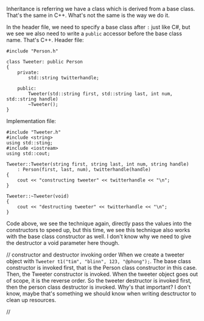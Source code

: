 Inheritance is referring we have a class which is derived from a base class. That's the same in C++. What's not the same is the way we do it. 

In the header file, we need to specify a base class after `:` just like C#, but we see we also need to write a `public` accessor before the base class name. That's C++.
Header file:
```
#include "Person.h"

class Tweeter: public Person
{
	private:
		std::string twitterhandle;
		
	public:
		Tweeter(std::string first, std::string last, int num, std::string handle)
		~Tweeter();
}
```
Implementation file:
```
#include "Tweeter.h"
#include <string>
using std::sting;
#include <iostream>
using std::cout;

Tweeter::Tweeter(string first, string last, int num, string handle)
	: Person(first, last, num), twitterhandle(handle)
{
	cout << "constructing tweeter" << twitterhandle << "\n";
}

Tweeter::~Tweeter(void)
{
	cout << "destructing tweeter" << twitterhandle << "\n";
}
```
Code above, we see the technique again, directly pass the values into the constructors to speed up, but this time, we see this technique also works with the base class constructor as well. I don't know why we need to give the destructor a void parameter here though.

// constructor and destructor invoking order
When we create a tweeter object with `Tweeter t1("tim", "blinn", 123, "@phong");`. The base class constructor is invoked first, that is the Person class constructor in this case. Then, the Tweeter constructor is invoked. When the tweeter object goes out of scope, it is the reverse order. So the tweeter destructor is invoked first, then the person class destructor is invoked. Why's that important? I don't know, maybe that's something we should know when writing desctructor to clean up resources.

//